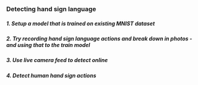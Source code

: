 ### Detecting hand sign language

##### 1. Setup a model that is trained on existing MNIST dataset
##### 2. Try recording hand sign language actions and break down in photos - and using that to the train model
##### 3. Use live camera feed to detect online
##### 4. Detect human hand sign actions
